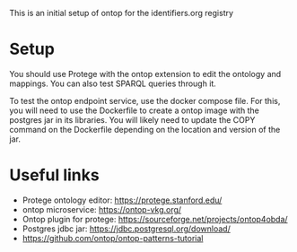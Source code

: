 This is an initial setup of ontop for the identifiers.org registry

# Setup

You should use Protege with the ontop extension to edit the ontology and mappings. You can also test SPARQL queries through it.

To test the ontop endpoint service, use the docker compose file. For this, you will need to use the Dockerfile to create a ontop image with the postgres jar in its libraries. You will likely need to update the COPY command on the Dockerfile depending on the location and version of the jar.

# Useful links
- Protege ontology editor: https://protege.stanford.edu/
- ontop microservice: https://ontop-vkg.org/
- Ontop plugin for protege: https://sourceforge.net/projects/ontop4obda/
- Postgres jdbc jar: https://jdbc.postgresql.org/download/
- https://github.com/ontop/ontop-patterns-tutorial
